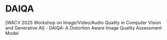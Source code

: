 # DAIQA
[WACV 2025 Workshop on Image/Video/Audio Quality in Computer Vision and Generative Al] - DAIQA: A Distortion Aware Image Quality Assessment Model

